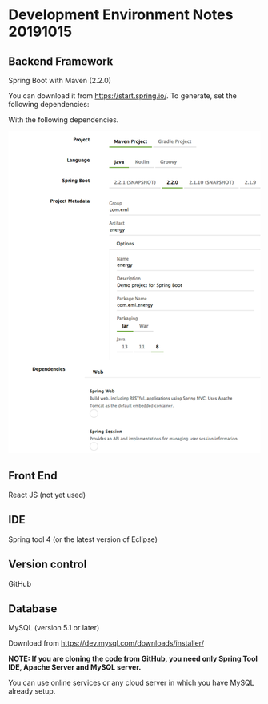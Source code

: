 Development Environment Notes 20191015
======================================

Backend Framework
-----------------

Spring Boot with Maven (2.2.0)         

You can download it from <https://start.spring.io/>. To generate, set the
following dependencies:

With the following dependencies.

![Spring Boot Setup](SpringBootSetup20191015.png)

Front End 
----------

React JS (not yet used)

IDE 
----

Spring tool 4 (or the latest version of Eclipse)

Version control  
-----------------

GitHub

Database
--------

MySQL (version 5.1 or later)

Download from <https://dev.mysql.com/downloads/installer/>

**NOTE: If you are cloning the code from GitHub, you need only Spring Tool IDE, Apache Server and MySQL server.**  

You can use online services or any cloud server in which you have MySQL already
setup.
